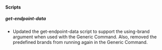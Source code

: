 
#### Scripts

##### get-endpoint-data
- Updated the get-endpoint-data script to support the using-brand argument when used with the Generic Command. Also, removed the predefined brands from running again in the Generic Command.

